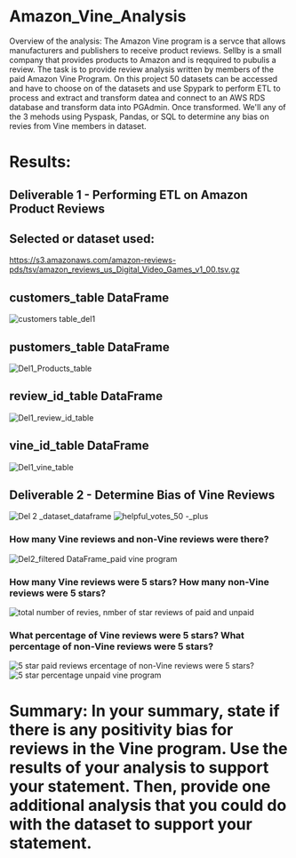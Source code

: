 # Amazon_Vine_Analysis
 Overview of the analysis: The Amazon Vine program is a servce that allows  manufacturers and  publishers to receive product reviews. Sellby is a small company that provides products to Amazon and is reqquired to pubulis a review.  The task is to provide review analysis written by members of the paid Amazon Vine Program. On this project 50 datasets can be accessed and have to choose on of the datasets and use Spypark to perform ETL to process and extract and transform datea and connect to an AWS RDS database  and transform data into PGAdmin. Once transformed. We'll any of the 3 mehods using Pyspask, Pandas, or SQL to determine any bias on revies from Vine members in dataset.

# Results:

## Deliverable 1  - Performing  ETL on Amazon Product Reviews

## Selected or  dataset used:
   https://s3.amazonaws.com/amazon-reviews-pds/tsv/amazon_reviews_us_Digital_Video_Games_v1_00.tsv.gz
   
## customers_table DataFrame 
![customers table_del1](https://user-images.githubusercontent.com/92903447/155858478-54674473-9f05-4fca-818c-dd42505afae3.png)

## pustomers_table DataFrame 
![Del1_Products_table](https://user-images.githubusercontent.com/92903447/155858558-bd096309-7541-4fc7-ab0b-fe66335cdfe7.png)

## review_id_table DataFrame 
![Del1_review_id_table](https://user-images.githubusercontent.com/92903447/155858564-7f3c7bf2-d956-4163-b302-3cb969d113e2.png)

## vine_id_table DataFrame 
![Del1_vine_table](https://user-images.githubusercontent.com/92903447/155858571-2c3ba950-4be1-4cdb-b783-7cd7b0e03665.png)


## Deliverable 2 - Determine Bias of Vine Reviews
![Del 2 _dataset_dataframe](https://user-images.githubusercontent.com/92903447/155858879-9371a77d-036c-46be-a406-1a157827cfa3.png)
![helpful_votes_50 -_plus](https://user-images.githubusercontent.com/92903447/155858884-9f2b39f4-3777-4976-aee0-cfc63e846e61.png)

### How many Vine reviews and non-Vine reviews were there?


![Del2_filtered DataFrame_paid vine program](https://user-images.githubusercontent.com/92903447/155858865-247194e8-68b6-4d28-b8c6-4e2acb4fc0f7.png)


### How many Vine reviews were 5 stars? How many non-Vine reviews were 5 stars?
![total number of revies, nmber of star reviews of paid and unpaid](https://user-images.githubusercontent.com/92903447/155859089-aa68e43f-b2b4-4ca6-af1e-d05c0fda1925.png)


### What percentage of Vine reviews were 5 stars? What percentage of non-Vine reviews were 5 stars?
![5 star paid reviews](https://user-images.githubusercontent.com/92903447/155859105-0956dc98-57e4-4af8-bbaa-f6ea55fea9e6.png)
ercentage of non-Vine reviews were 5 stars?
![5 star percentage unpaid vine program](https://user-images.githubusercontent.com/92903447/155859110-087ec607-54d5-4581-aedc-734f8dba0307.png)


# Summary: In your summary, state if there is any positivity bias for reviews in the Vine program. Use the results of your analysis to support your statement. Then, provide one additional analysis that you could do with the dataset to support your statement.

